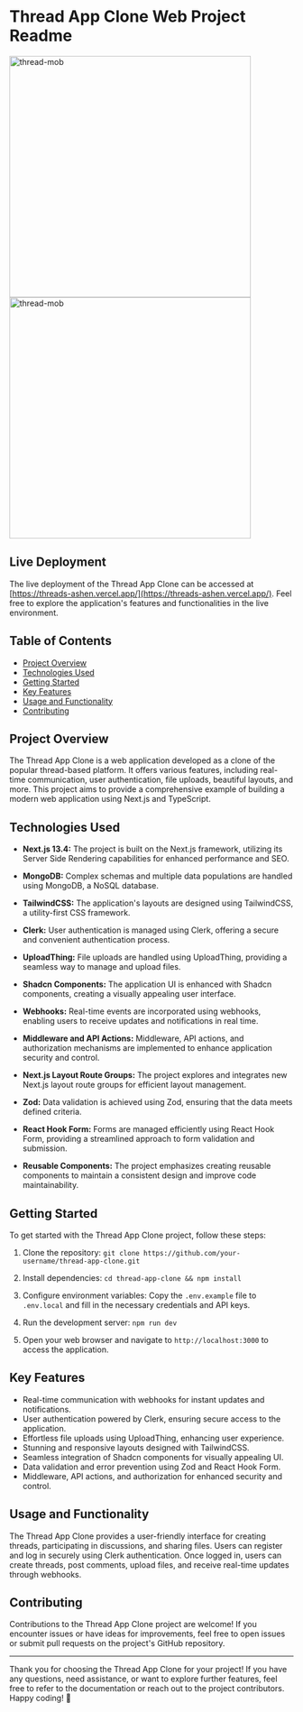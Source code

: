 # Thread App Clone Web Project Readme

<img width="428" alt="thread-mob" src="https://github.com/shubhjhawar/threads/assets/67875612/dc864885-5514-464f-9b47-771f16d66895">

<img width="428" alt="thread-mob" src="https://github.com/shubhjhawar/threads/assets/67875612/e8b58417-9c19-4832-8943-a684454fd70a">


## Live Deployment

The live deployment of the Thread App Clone can be accessed at [https://threads-ashen.vercel.app/](https://threads-ashen.vercel.app/). Feel free to explore the application's features and functionalities in the live environment.

## Table of Contents

- [Project Overview](#project-overview)
- [Technologies Used](#technologies-used)
- [Getting Started](#getting-started)
- [Key Features](#key-features)
- [Usage and Functionality](#usage-and-functionality)
- [Contributing](#contributing)

## Project Overview

The Thread App Clone is a web application developed as a clone of the popular thread-based platform. It offers various features, including real-time communication, user authentication, file uploads, beautiful layouts, and more. This project aims to provide a comprehensive example of building a modern web application using Next.js and TypeScript.

## Technologies Used

- **Next.js 13.4:** The project is built on the Next.js framework, utilizing its Server Side Rendering capabilities for enhanced performance and SEO.

- **MongoDB:** Complex schemas and multiple data populations are handled using MongoDB, a NoSQL database.

- **TailwindCSS:** The application's layouts are designed using TailwindCSS, a utility-first CSS framework.

- **Clerk:** User authentication is managed using Clerk, offering a secure and convenient authentication process.

- **UploadThing:** File uploads are handled using UploadThing, providing a seamless way to manage and upload files.

- **Shadcn Components:** The application UI is enhanced with Shadcn components, creating a visually appealing user interface.

- **Webhooks:** Real-time events are incorporated using webhooks, enabling users to receive updates and notifications in real time.

- **Middleware and API Actions:** Middleware, API actions, and authorization mechanisms are implemented to enhance application security and control.

- **Next.js Layout Route Groups:** The project explores and integrates new Next.js layout route groups for efficient layout management.

- **Zod:** Data validation is achieved using Zod, ensuring that the data meets defined criteria.

- **React Hook Form:** Forms are managed efficiently using React Hook Form, providing a streamlined approach to form validation and submission.

- **Reusable Components:** The project emphasizes creating reusable components to maintain a consistent design and improve code maintainability.

## Getting Started

To get started with the Thread App Clone project, follow these steps:

1. Clone the repository: `git clone https://github.com/your-username/thread-app-clone.git`

2. Install dependencies: `cd thread-app-clone && npm install`

3. Configure environment variables: Copy the `.env.example` file to `.env.local` and fill in the necessary credentials and API keys.

4. Run the development server: `npm run dev`

5. Open your web browser and navigate to `http://localhost:3000` to access the application.

## Key Features

- Real-time communication with webhooks for instant updates and notifications.
- User authentication powered by Clerk, ensuring secure access to the application.
- Effortless file uploads using UploadThing, enhancing user experience.
- Stunning and responsive layouts designed with TailwindCSS.
- Seamless integration of Shadcn components for visually appealing UI.
- Data validation and error prevention using Zod and React Hook Form.
- Middleware, API actions, and authorization for enhanced security and control.

## Usage and Functionality

The Thread App Clone provides a user-friendly interface for creating threads, participating in discussions, and sharing files. Users can register and log in securely using Clerk authentication. Once logged in, users can create threads, post comments, upload files, and receive real-time updates through webhooks.


## Contributing

Contributions to the Thread App Clone project are welcome! If you encounter issues or have ideas for improvements, feel free to open issues or submit pull requests on the project's GitHub repository.

---

Thank you for choosing the Thread App Clone for your project! If you have any questions, need assistance, or want to explore further features, feel free to refer to the documentation or reach out to the project contributors. Happy coding! 🚀
